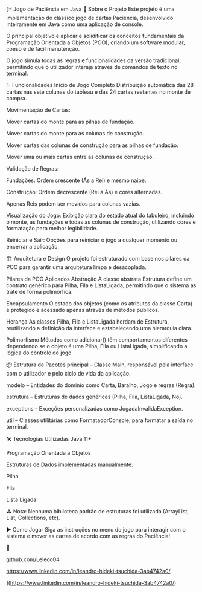 [🃏 Jogo de Paciência em Java
📖 Sobre o Projeto
Este projeto é uma implementação do clássico jogo de cartas Paciência, desenvolvido inteiramente em Java como uma aplicação de console.

O principal objetivo é aplicar e solidificar os conceitos fundamentais da Programação Orientada a Objetos (POO), criando um software modular, coeso e de fácil manutenção.

O jogo simula todas as regras e funcionalidades da versão tradicional, permitindo que o utilizador interaja através de comandos de texto no terminal.

✨ Funcionalidades
Início de Jogo Completo
Distribuição automática das 28 cartas nas sete colunas do tableau e das 24 cartas restantes no monte de compra.

Movimentação de Cartas:

Mover cartas do monte para as pilhas de fundação.

Mover cartas do monte para as colunas de construção.

Mover cartas das colunas de construção para as pilhas de fundação.

Mover uma ou mais cartas entre as colunas de construção.

Validação de Regras:

Fundações: Ordem crescente (Ás a Rei) e mesmo naipe.

Construção: Ordem decrescente (Rei a Ás) e cores alternadas.

Apenas Reis podem ser movidos para colunas vazias.

Visualização do Jogo:
Exibição clara do estado atual do tabuleiro, incluindo o monte, as fundações e todas as colunas de construção, utilizando cores e formatação para melhor legibilidade.

Reiniciar e Sair:
Opções para reiniciar o jogo a qualquer momento ou encerrar a aplicação.

🏗️ Arquitetura e Design
O projeto foi estruturado com base nos pilares da POO para garantir uma arquitetura limpa e desacoplada.

Pilares da POO Aplicados
Abstração
A classe abstrata Estrutura define um contrato genérico para Pilha, Fila e ListaLigada, permitindo que o sistema as trate de forma polimórfica.

Encapsulamento
O estado dos objetos (como os atributos da classe Carta) é protegido e acessado apenas através de métodos públicos.

Herança
As classes Pilha, Fila e ListaLigada herdam de Estrutura, reutilizando a definição da interface e estabelecendo uma hierarquia clara.

Polimorfismo
Métodos como adicionar() têm comportamentos diferentes dependendo se o objeto é uma Pilha, Fila ou ListaLigada, simplificando a lógica do controle do jogo.

📦 Estrutura de Pacotes
principal – Classe Main, responsável pela interface com o utilizador e pelo ciclo de vida da aplicação.

modelo – Entidades do domínio como Carta, Baralho, Jogo e regras (Regra).

estrutura – Estruturas de dados genéricas (Pilha, Fila, ListaLigada, No).

exceptions – Exceções personalizadas como JogadaInvalidaException.

util – Classes utilitárias como FormatadorConsole, para formatar a saída no terminal.

🛠️ Tecnologias Utilizadas
Java 11+

Programação Orientada a Objetos

Estruturas de Dados implementadas manualmente:

Pilha

Fila

Lista Ligada

⚠️ Nota: Nenhuma biblioteca padrão de estruturas foi utilizada (ArrayList, List, Collections, etc).

▶️ Como Jogar
Siga as instruções no menu do jogo para interagir com o sistema e mover as cartas de acordo com as regras do Paciência!

👤 

github.com/Leleco04

https://www.linkedin.com/in/leandro-hideki-tsuchida-3ab4742a0/

](https://www.linkedin.com/in/leandro-hideki-tsuchida-3ab4742a0/)
